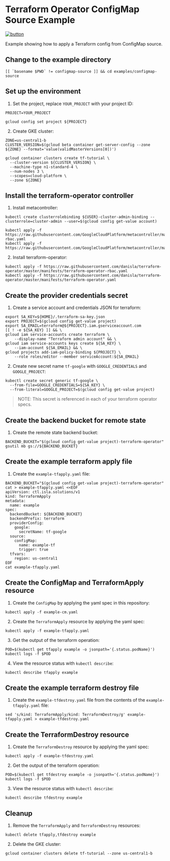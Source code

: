 # Terraform Operator ConfigMap Source Example

[![button](http://gstatic.com/cloudssh/images/open-btn.png)](https://console.cloud.google.com/cloudshell/open?git_repo=https://github.com/danisla/terraform-operator&working_dir=examples/configmap-source&page=shell&tutorial=README.md)

Example showing how to apply a Terraform config from ConfigMap source.

## Change to the example directory

```
[[ `basename $PWD` != configmap-source ]] && cd examples/configmap-source
```

## Set up the environment

1. Set the project, replace `YOUR_PROJECT` with your project ID:

```
PROJECT=YOUR_PROJECT
```

```
gcloud config set project ${PROJECT}
```

2. Create GKE cluster:

```
ZONE=us-central1-b
CLUSTER_VERSION=$(gcloud beta container get-server-config --zone ${ZONE} --format='value(validMasterVersions[0])')

gcloud container clusters create tf-tutorial \
  --cluster-version ${CLUSTER_VERSION} \
  --machine-type n1-standard-4 \
  --num-nodes 3 \
  --scopes=cloud-platform \
  --zone ${ZONE}
```

## Install the terraform-operator controller

1. Install metacontroller:

```
kubectl create clusterrolebinding ${USER}-cluster-admin-binding --clusterrole=cluster-admin --user=$(gcloud config get-value account)

kubectl apply -f https://raw.githubusercontent.com/GoogleCloudPlatform/metacontroller/master/manifests/metacontroller-rbac.yaml
kubectl apply -f https://raw.githubusercontent.com/GoogleCloudPlatform/metacontroller/master/manifests/metacontroller.yaml
```

2. Install terraform-operator:

```
kubectl apply -f https://raw.githubusercontent.com/danisla/terraform-operator/master/manifests/terraform-operator-rbac.yaml
kubectl apply -f https://raw.githubusercontent.com/danisla/terraform-operator/master/manifests/terraform-operator.yaml
```

## Create the provider credentials secret

1. Create a service account and credentials JSON for terraform:

```
export SA_KEY=${HOME}/.terraform-sa-key.json
export PROJECT=$(gcloud config get-value project)
export SA_EMAIL=terraform@${PROJECT}.iam.gserviceaccount.com
[[ ! -e ${SA_KEY} ]] && \
gcloud iam service-accounts create terraform \
    --display-name "Terraform admin account" && \
gcloud iam service-accounts keys create ${SA_KEY} \
    --iam-account ${SA_EMAIL} && \
gcloud projects add-iam-policy-binding ${PROJECT} \
    --role roles/editor --member serviceAccount:${SA_EMAIL}
```

2. Create new secret name `tf-google` with `GOOGLE_CREDENTIALS` and `GOOGLE_PROJECT`:

```
kubectl create secret generic tf-google \
  --from-file=GOOGLE_CREDENTIALS=${SA_KEY} \
  --from-literal=GOOGLE_PROJECT=$(gcloud config get-value project)
```

> NOTE: This secret is referenced in each of your terraform operator specs.

## Create the backend bucket for remote state

1. Create the remote state backend bucket:

```
BACKEND_BUCKET="$(gcloud config get-value project)-terraform-operator"
gsutil mb gs://${BACKEND_BUCKET}
```

## Create the example terraform apply file

1. Create the `example-tfapply.yaml` file:

```
BACKEND_BUCKET="$(gcloud config get-value project)-terraform-operator"
cat > example-tfapply.yaml <<EOF
apiVersion: ctl.isla.solutions/v1
kind: TerraformApply
metadata:
  name: example
spec:
  backendBucket: ${BACKEND_BUCKET}
  backendPrefix: terraform
  providerConfig:
    google:
      secretName: tf-google
  source:
    configMap:
      name: example-tf
      trigger: true
  tfvars:
    region: us-central1
EOF
cat example-tfapply.yaml
```

## Create the ConfigMap and TerraformApply resource

1. Create the `ConfigMap` by applying the yaml spec in this repository:

```
kubectl apply -f example-cm.yaml
```

2. Create the `TerraformApply` resource by applying the yaml spec:

```
kubectl apply -f example-tfapply.yaml
```

3. Get the output of the terraform operation:

```
POD=$(kubectl get tfapply example -o jsonpath='{.status.podName}')
kubectl logs -f $POD
```

4. View the resource status with `kubectl describe`:

```
kubectl describe tfapply example
```

## Create the example terraform destroy file

1. Create the `example-tfdestroy.yaml` file from the contents of the `example-tfapply.yaml` file:

```
sed 's/kind: TerraformApply/kind: TerraformDestroy/g' example-tfapply.yaml > example-tfdestroy.yaml
```

## Create the TerraformDestroy resource

1. Create the `TerraformDestroy` resource by applying the yaml spec:

```
kubectl apply -f example-tfdestroy.yaml
```

2. Get the output of the terraform operation:

```
POD=$(kubectl get tfdestroy example -o jsonpath='{.status.podName}')
kubectl logs -f $POD
```

3. View the resource status with `kubectl describe`:

```
kubectl describe tfdestroy example
```

## Cleanup

1. Remove the `TerraformApply` and `TerraformDestroy` resources:

```
kubectl delete tfapply,tfdestroy example
```

2. Delete the GKE cluster:

```
gcloud container clusters delete tf-tutorial --zone us-central1-b
```